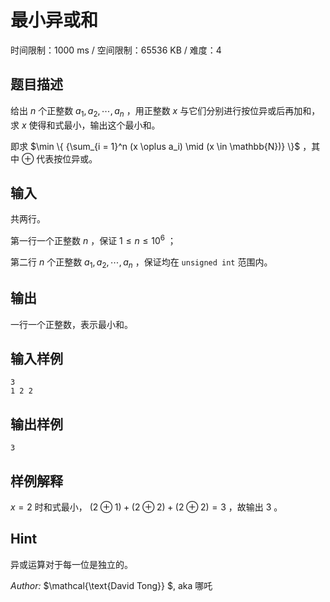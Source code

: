 # 最小异或和

时间限制：1000 ms / 空间限制：65536 KB / 难度：4

## 题目描述

给出 $n$ 个正整数 $a_1, a_2, \cdots, a_n$ ，用正整数 $x$ 与它们分别进行按位异或后再加和，求 $x$ 使得和式最小，输出这个最小和。

即求 $\min \{ {\sum_{i = 1}^n (x \oplus a_i) \mid (x \in \mathbb{N})} \}$ ，其中 $\oplus$ 代表按位异或。

## 输入

共两行。

第一行一个正整数 $n$ ，保证 $1\le n\le 10^6$ ；

第二行 $n$ 个正整数 $a_1, a_2, \cdots, a_n$ ，保证均在 `unsigned int` 范围内。

## 输出

一行一个正整数，表示最小和。

## 输入样例

    3
    1 2 2

## 输出样例

    3

## 样例解释

$x=2$ 时和式最小， $(2\oplus1)+(2\oplus2)+(2\oplus2)=3$ ，故输出 $3$ 。

## Hint

异或运算对于每一位是独立的。

*Author:* $\mathcal{\text{David Tong}} $, aka 哪吒
